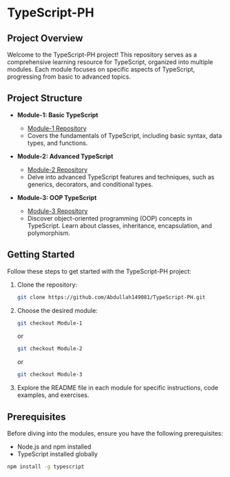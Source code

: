 # TypeScript-PH

## Project Overview

Welcome to the TypeScript-PH project! This repository serves as a comprehensive learning resource for TypeScript, organized into multiple modules. Each module focuses on specific aspects of TypeScript, progressing from basic to advanced topics.

## Project Structure

- **Module-1: Basic TypeScript**
  - [Module-1 Repository](https://github.com/Abdullah149081/TypeScript-PH/tree/Module-1)
  - Covers the fundamentals of TypeScript, including basic syntax, data types, and functions.

- **Module-2: Advanced TypeScript**
  - [Module-2 Repository](https://github.com/Abdullah149081/TypeScript-PH/tree/Module-2)
  - Delve into advanced TypeScript features and techniques, such as generics, decorators, and conditional types.

- **Module-3: OOP TypeScript**
  - [Module-3 Repository](https://github.com/Abdullah149081/TypeScript-PH/tree/Module-3)
  - Discover object-oriented programming (OOP) concepts in TypeScript. Learn about classes, inheritance, encapsulation, and polymorphism.

## Getting Started

Follow these steps to get started with the TypeScript-PH project:

1. Clone the repository:

    ```bash
    git clone https://github.com/Abdullah149081/TypeScript-PH.git
    ```

2. Choose the desired module:

    ```bash
    git checkout Module-1
    ```

    or

    ```bash
    git checkout Module-2
    ```

    or

    ```bash
    git checkout Module-3
    ```

3. Explore the README file in each module for specific instructions, code examples, and exercises.

## Prerequisites

Before diving into the modules, ensure you have the following prerequisites:

- Node.js and npm installed
- TypeScript installed globally

```bash
npm install -g typescript
```
